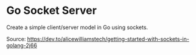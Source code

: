 # Go Socket Server

Create a simple client/server model in Go using sockets.

Source: https://dev.to/alicewilliamstech/getting-started-with-sockets-in-golang-2j66
